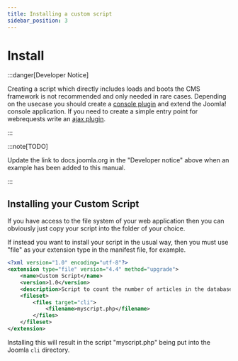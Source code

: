 ```yaml
---
title: Installing a custom script
sidebar_position: 3
---
```


# Install

:::danger[Developer Notice]

Creating a script which directly includes loads and boots the CMS framework is not recommended and only needed in
rare cases. Depending on the usecase you should create a [console plugin](https://docs.joomla.org/J4.x:Writing_A_CLI_Application)
and extend the Joomla! console application. If you need to create a simple entry point for webrequests write an
[ajax plugin](https://docs.joomla.org/Using_Joomla_Ajax_Interface).

:::

:::note[TODO]

Update the link to docs.joomla.org in the "Developer notice" above when an example has been added to this manual.

:::

## Installing your Custom Script
If you have access to the file system of your web application then you can obviously just copy your script into the folder of your choice. 

If instead you want to install your script in the usual way, then you must use "file" as your extension type in the manifest file, for example. 

```xml
<?xml version="1.0" encoding="utf-8"?>
<extension type="file" version="4.4" method="upgrade">
    <name>Custom Script</name>
    <version>1.0</version>
    <description>Script to count the number of articles in the database</description>
    <fileset>
        <files target="cli">
            <filename>myscript.php</filename>
        </files>
    </fileset>
</extension>
```

Installing this will result in the script "myscript.php" being put into the Joomla `cli` directory. 
